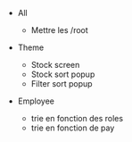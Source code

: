 - All
	- Mettre les /root

- Theme
	- Stock screen
	- Stock sort popup
	- Filter sort popup

- Employee
	- trie en fonction des roles
	- trie en fonction de pay